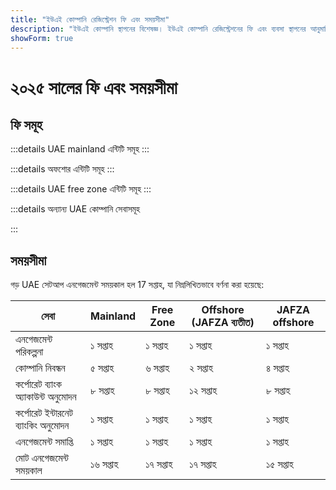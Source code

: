 ```yaml
---
title: "ইউএই কোম্পানি রেজিস্ট্রেশন ফি এবং সময়সীমা"
description: "ইউএই কোম্পানি স্থাপনের বিশেষজ্ঞ। ইউএই কোম্পানি রেজিস্ট্রেশনের ফি এবং ব্যবসা স্থাপনের আনুমানিক সময়সীমা।"
showForm: true
---
```


# ২০২৫ সালের ফি এবং সময়সীমা

## ফি সমূহ

:::details UAE mainland এন্টিটি সমূহ
<TableWrapper
  :headers="['বিভিন্ন UAE এন্টিটির ধরন', '১ম বছরের খরচ', '২য় বছরের খরচ', 'খসড়া চালান']"
  :rows="[
    { title: 'Dubai mainland LLC', year1Cost: 23610, year2Cost: 12932, invoiceLink: 'https://docs.google.com/document/d/17zrplxsKNhqfC8AGuqbiAzR_1QXutglx_zeaSEys7-E/edit?usp=sharing' },
    { title: 'Abu Dhabi LLC', year1Cost: 29538, year2Cost: 12003, invoiceLink: '/resources/contacts' },
    { title: 'RAK LLC', year1Cost: 23400, year2Cost: 10469, invoiceLink: '/resources/contacts' },
    { title: 'Sharjah LLC', year1Cost: 30995, year2Cost: 13960, invoiceLink: '/resources/contacts' },
    { title: 'Ajman LLC', year1Cost: 29375, year2Cost: 8960, invoiceLink: '/resources/contacts' }
  ]"
/>
:::

:::details অফশোর এন্টিটি সমূহ
<TableWrapper
  :headers="['UAE অফশোর কোম্পানি গঠনের বিকল্পসমূহ', '১ম বছরের খরচ', '২য় বছরের খরচ', 'খসড়া চালান']"
  :rows="[
    { title: 'JAFZA offshore company formation', year1Cost: 22393, year2Cost: 10143, invoiceLink: '/resources/contacts' },
    { title: 'RAK offshore company formation', year1Cost: 16714, year2Cost: 5620, invoiceLink: '/resources/contacts' },
    { title: 'Ajman offshore company formation', year1Cost: 12670, year2Cost: 3200, invoiceLink: '/resources/contacts' }
  ]"
/>
:::

:::details UAE free zone এন্টিটি সমূহ
<TableWrapper
  :headers="['UAE free zone সমূহ', '১ম বছরের খরচ', '২য় বছরের খরচ', 'খসড়া চালান']"
  :rows="[
    { title: 'Dubai FTZ - Dubai Airport', year1Cost: 22063, year2Cost: 12329, invoiceLink: '/resources/contacts' },
    { title: 'Dubai FTZ - DMCC', year1Cost: 24874, year2Cost: 15999, invoiceLink: '/resources/contacts' },
    { title: 'RAKEZ company', year1Cost: 19605, year2Cost: 11182, invoiceLink: '/resources/contacts' }
  ]"
/>
:::

:::details অন্যান্য UAE কোম্পানি সেবাসমূহ

<TableWrapper
  :headers="['UAE কর্পোরেট ব্যাংক অ্যাকাউন্ট খোলা (ভ্রমণ প্রয়োজন)', 'মন্তব্য', 'খরচ USD তে']"
  :rows="[
    { title: 'UAE কর্পোরেট ব্যাংক অ্যাকাউন্ট আমাদের নিবন্ধিত UAE কোম্পানির জন্য', remarks: 'সরল কর্পোরেট কাঠামো এবং ব্যবসায়িক কার্যক্রম', cost: 4950 },
    { title: '', remarks: 'জটিল কর্পোরেট কাঠামো বা ব্যবসায়িক কার্যক্রম (যেমন ক্রিপ্টো)', cost: 6950 },
    { title: 'UAE কর্পোরেট ব্যাংক অ্যাকাউন্ট আমাদের নিবন্ধিত নয় এমন UAE কোম্পানির জন্য', remarks: 'UAE কর্পোরেট ব্যাংক অ্যাকাউন্ট UAE কোম্পানির জন্য', cost: 6950 },
    { title: '', remarks: 'জটিল কর্পোরেট কাঠামো বা ব্যবসায়িক কার্যক্রম (যেমন ক্রিপ্টো)', cost: 8950 },
    { title: 'UAE ব্যক্তিগত ব্যাংক অ্যাকাউন্ট', remarks: '', cost: 2950 }
  ]"
/>

<TableWrapper
  :headers="['UAE বাসিন্দা/কর্মসংস্থান ভিসা', 'মন্তব্য', 'খরচ']"
  :rows="[
    { title: 'কর্মসংস্থান ভিসা ফি', remarks: 'আমাদের ফি অন্তর্ভুক্ত<br/>i) কর্মচারী সুরক্ষা প্রোগ্রাম (EPI) ফি (বেতন রেঞ্জ এবং ভিসার ধরনের উপর নির্ভর করে US$23 থেকে US$155);<br/>ii) মেডিকেল ফিটনেস টেস্ট (US$235)<br/>iii) Emirates ID আবেদন (US$165) এবং<br/>iv) সরকারি আবেদন ফি (US$1,500)। স্বাস্থ্য বীমা ফি বাদে', cost: 4950 },
    { title: 'গোল্ডেন ভিসা ফি', remarks: '', cost: 7950 },
    { title: 'নির্ভরশীল ভিসা - স্বামী/স্ত্রী', remarks: '', cost: 2950 },
    { title: 'নির্ভরশীল ভিসা - সন্তান', remarks: '', cost: 1950 }
  ]"
/>

<TableWrapper
  :headers="['UAE কোম্পানি হিসাবরক্ষণ এবং কর সেবাসমূহ', 'মন্তব্য', 'খরচ']"
  :rows="[
    { title: 'সক্রিয় কোম্পানির বার্ষিক হিসাবরক্ষণ এবং কর ফি', remarks: 'এটি Golden Fish ফি এর একটি আনুমানিক হিসাব। আপনার কোম্পানি থেকে খসড়া হিসাবের সেট পাওয়ার পর, Golden Fish আপনার ব্যবসার জন্য সঠিক হিসাবরক্ষণ এবং কর ফি সম্পর্কে পরামর্শ দেবে।', cost: 5950 },
    { title: 'নিষ্ক্রিয় কোম্পানির বার্ষিক হিসাবরক্ষণ এবং কর ফি', remarks: '', cost: 1200 },
    { title: 'আনুমানিক নিরীক্ষা ফি (যদি প্রয়োজন হয়)', remarks: '', cost: 2000 },
    { title: 'VAT রিটার্ন', remarks: 'ভলিউমের উপর নির্ভর করে ত্রৈমাসিক বা মাসিক', cost: 750 },
    { title: 'বুক-কিপিং', remarks: '', buttonLink: '#' },
    { title: 'বেতন', remarks: '', buttonLink: '#' }
  ]"
/>
:::

## সময়সীমা

গড় UAE সেটআপ এনগেজমেন্ট সময়কাল হল 17 সপ্তাহ, যা নিম্নলিখিতভাবে বর্ণনা করা হয়েছে:

| সেবা                                | Mainland | Free Zone | Offshore (JAFZA ব্যতীত) | JAFZA offshore |
| ---------------------------------- | -------- | --------- | ----------------------- | -------------- |
| এনগেজমেন্ট পরিকল্পনা                | ১ সপ্তাহ   | ১ সপ্তাহ    | ১ সপ্তাহ                  | ১ সপ্তাহ         |
| কোম্পানি নিবন্ধন                    | ৫ সপ্তাহ   | ৬ সপ্তাহ    | ২ সপ্তাহ                  | ৪ সপ্তাহ         |
| কর্পোরেট ব্যাংক অ্যাকাউন্ট অনুমোদন   | ৮ সপ্তাহ   | ৮ সপ্তাহ    | ১২ সপ্তাহ                 | ৮ সপ্তাহ         |
| কর্পোরেট ইন্টারনেট ব্যাংকিং অনুমোদন  | ১ সপ্তাহ   | ১ সপ্তাহ    | ১ সপ্তাহ                  | ১ সপ্তাহ         |
| এনগেজমেন্ট সমাপ্তি                  | ১ সপ্তাহ   | ১ সপ্তাহ    | ১ সপ্তাহ                  | ১ সপ্তাহ         |
| মোট এনগেজমেন্ট সময়কাল              | ১৬ সপ্তাহ  | ১৭ সপ্তাহ   | ১৭ সপ্তাহ                 | ১৫ সপ্তাহ        |